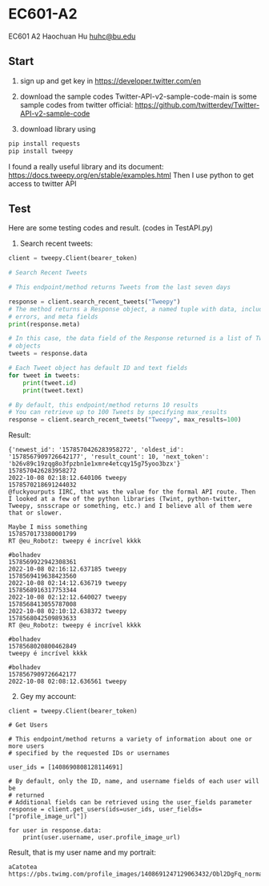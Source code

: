 # EC601-A2
EC601 A2 Haochuan Hu
huhc@bu.edu

## Start
1. sign up and get key in https://developer.twitter.com/en

2. download the sample codes
Twitter-API-v2-sample-code-main is some sample codes from twitter official:
https://github.com/twitterdev/Twitter-API-v2-sample-code

3. download library using 
```bash
pip install requests
pip install tweepy
```
I found a really useful library and its document: https://docs.tweepy.org/en/stable/examples.html
Then I use python to get access to twitter API


## Test
Here are some testing codes and result. (codes in TestAPI.py)

1. Search recent tweets:
```python
client = tweepy.Client(bearer_token)

# Search Recent Tweets

# This endpoint/method returns Tweets from the last seven days

response = client.search_recent_tweets("Tweepy")
# The method returns a Response object, a named tuple with data, includes,
# errors, and meta fields
print(response.meta)

# In this case, the data field of the Response returned is a list of Tweet
# objects
tweets = response.data

# Each Tweet object has default ID and text fields
for tweet in tweets:
    print(tweet.id)
    print(tweet.text)

# By default, this endpoint/method returns 10 results
# You can retrieve up to 100 Tweets by specifying max_results
response = client.search_recent_tweets("Tweepy", max_results=100)
```
Result:
```
{'newest_id': '1578570426283958272', 'oldest_id': '1578567909726642177', 'result_count': 10, 'next_token': 'b26v89c19zqg8o3fpzbn1e1xmre4etcqy15g75yoo3bzx'}
1578570426283958272
2022-10-08 02:18:12.640106 tweepy
1578570218691244032
@fuckyourputs IIRC, that was the value for the formal API route. Then I looked at a few of the python libraries (Twint, python-twitter, Tweepy, snsscrape or something, etc.) and I believe all of them were that or slower. 

Maybe I miss something
1578570173380001799
RT @eu_Robotz: tweepy é incrível kkkk

#bolhadev
1578569922942308361
2022-10-08 02:16:12.637185 tweepy
1578569419638423560
2022-10-08 02:14:12.636719 tweepy
1578568916317753344
2022-10-08 02:12:12.640027 tweepy
1578568413055787008
2022-10-08 02:10:12.638372 tweepy
1578568042509893633
RT @eu_Robotz: tweepy é incrível kkkk

#bolhadev
1578568020800462849
tweepy é incrível kkkk

#bolhadev
1578567909726642177
2022-10-08 02:08:12.636561 tweepy
```

2. Gey my account:
```
client = tweepy.Client(bearer_token)

# Get Users

# This endpoint/method returns a variety of information about one or more users
# specified by the requested IDs or usernames

user_ids = [1408690808128114691]

# By default, only the ID, name, and username fields of each user will be
# returned
# Additional fields can be retrieved using the user_fields parameter
response = client.get_users(ids=user_ids, user_fields=["profile_image_url"])

for user in response.data:
    print(user.username, user.profile_image_url)
```
Result, that is my user name and my portrait:
```
aCatotea https://pbs.twimg.com/profile_images/1408691247129063432/Obl2DgFq_normal.jpg
```
